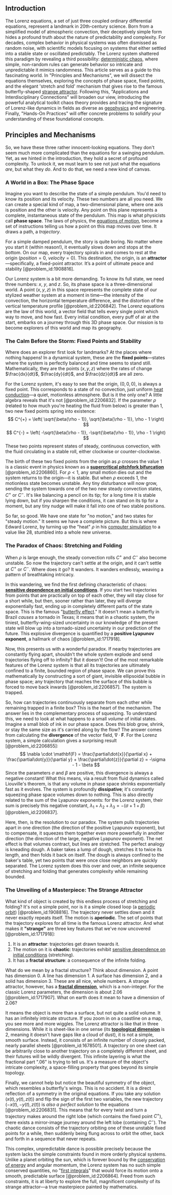 ## Introduction
The Lorenz equations, a set of just three coupled ordinary differential equations, represent a landmark in 20th-century science. Born from a simplified model of atmospheric convection, their deceptively simple form hides a profound truth about the nature of predictability and complexity. For decades, complex behavior in physical systems was often dismissed as random noise, with scientific models focusing on systems that either settled into a stable state or oscillated predictably. The Lorenz system shattered this paradigm by revealing a third possibility: [deterministic chaos](@article_id:262534), where simple, non-random rules can generate behavior so intricate and unpredictable it mimics randomness. This article serves as a guide to this fascinating world. In "Principles and Mechanisms", we will dissect the equations themselves, exploring the concepts of phase space, fixed points, and the elegant 'stretch and fold' mechanism that gives rise to the famous butterfly-shaped [strange attractor](@article_id:140204). Following this, "Applications and Interdisciplinary Connections" will broaden our view, introducing the powerful analytical toolkit chaos theory provides and tracing the signature of Lorenz-like dynamics in fields as diverse as [geophysics](@article_id:146848) and engineering. Finally, "Hands-On Practices" will offer concrete problems to solidify your understanding of these foundational concepts.

## Principles and Mechanisms

So, we have these three rather innocent-looking equations. They don't seem much more complicated than the equations for a swinging pendulum. Yet, as we hinted in the introduction, they hold a secret of profound complexity. To unlock it, we must learn to see not just what the equations *are*, but what they *do*. And to do that, we need a new kind of canvas.

### A World in a Box: The Phase Space

Imagine you want to describe the state of a simple pendulum. You'd need to know its position and its velocity. These two numbers are all you need. We can create a special kind of map, a two-dimensional plane, where one axis is position and the other is velocity. Any point on this plane represents a complete, instantaneous state of the pendulum. This map is what physicists call **phase space**. The laws of physics, the [equations of motion](@article_id:170226), become a set of instructions telling us how a point on this map moves over time. It draws a path, a *trajectory*.

For a simple damped pendulum, the story is quite boring. No matter where you start it (within reason!), it eventually slows down and stops at the bottom. On our map, every trajectory spirals in and comes to rest at the origin ($position = 0$, $velocity = 0$). This destination, the origin, is an **attractor**—specifically, a fixed-point attractor. It’s a point of ultimate peace and stability [@problem_id:1908816].

Our Lorenz system is a bit more demanding. To know its full state, we need three numbers: $x$, $y$, and $z$. So, its phase space is a three-dimensional world. A point $(x, y, z)$ in this space represents the complete state of our stylized weather system at a moment in time—the intensity of the convection, the horizontal temperature difference, and the distortion of the vertical temperature profile [@problem_id:2206842]. The Lorenz equations are the law of this world, a vector field that tells every single point which way to move, and how fast. Every initial condition, every puff of air at the start, embarks on a journey through this 3D phase space. Our mission is to become explorers of this world and map its geography.

### The Calm Before the Storm: Fixed Points and Stability

Where does an explorer first look for landmarks? At the places where nothing happens! In a dynamical system, these are the **fixed points**—states where the system is perfectly balanced and time seems to stand still. Mathematically, they are the points $(x, y, z)$ where the rates of change $\frac{dx}{dt}$, $\frac{dy}{dt}$, and $\frac{dz}{dt}$ are all zero.

For the Lorenz system, it's easy to see that the origin, $(0, 0, 0)$, is always a fixed point. This corresponds to a state of no convection, just uniform [heat conduction](@article_id:143015)—a quiet, motionless atmosphere. But is it the only one? A little algebra reveals that it's not [@problem_id:2206832]. If the parameter $\rho$ (related to how much you're heating the fluid from below) is greater than 1, two new fixed points spring into existence:
$$
C^{+} = \left( \sqrt{\beta(\rho - 1)}, \sqrt{\beta(\rho - 1)}, \rho - 1 \right)
$$
$$
C^{-} = \left( -\sqrt{\beta(\rho - 1)}, -\sqrt{\beta(\rho - 1)}, \rho - 1 \right)
$$
These two points represent states of steady, continuous convection, with the fluid circulating in a stable roll, either clockwise or counter-clockwise.

The birth of these two fixed points from the origin as $\rho$ crosses the value 1 is a classic event in physics known as a **[supercritical pitchfork bifurcation](@article_id:269426)** [@problem_id:2206860]. For $\rho \lt 1$, any small motion dies out and the system returns to the origin—it is stable. But when $\rho$ exceeds 1, the motionless state becomes unstable. Any tiny disturbance will now grow, sending the system towards one of the two new steady convection states, $C^{+}$ or $C^{-}$. It's like balancing a pencil on its tip; for a long time it is stable lying down, but if you sharpen the conditions, it can stand on its tip for a moment, but any tiny nudge will make it fall into one of two stable positions.

So far, so good. We have one state for "no motion," and two states for "steady motion." It seems we have a complete picture. But this is where Edward Lorenz, by turning up the "heat" $\rho$ in his [computer simulation](@article_id:145913) to a value like 28, stumbled into a whole new universe.

### The Paradox of Chaos: Stretching and Folding

When $\rho$ is large enough, the steady convection rolls $C^{+}$ and $C^{-}$ also become unstable. So now the trajectory can't settle at the origin, and it can't settle at $C^{+}$ or $C^{-}$. Where does it go? It wanders. It wanders endlessly, weaving a pattern of breathtaking intricacy.

In this wandering, we find the first defining characteristic of chaos: **[sensitive dependence on initial conditions](@article_id:143695)**. If you start two trajectories from points that are practically on top of each other, they will stay close for a short while, but then, sooner rather than later, they will diverge exponentially fast, ending up in completely different parts of the state space. This is the famous "[butterfly effect](@article_id:142512)." It doesn't mean a butterfly in Brazil *causes* a tornado in Texas; it means that in a chaotic system, the tiniest, butterfly-wing-sized uncertainty in our knowledge of the present state will blow up into a tornado-sized uncertainty in our prediction of the future. This explosive divergence is quantified by a **positive Lyapunov exponent**, a hallmark of chaos [@problem_id:1717918].

Now, this presents us with a wonderful paradox. If nearby trajectories are constantly flying apart, shouldn't the whole system explode and send trajectories flying off to infinity? But it doesn't! One of the most remarkable features of the Lorenz system is that all its trajectories are ultimately confined to a finite, bounded region of phase space. We can prove this mathematically by constructing a sort of giant, invisible ellipsoidal bubble in phase space; any trajectory that reaches the surface of this bubble is forced to move back inwards [@problem_id:2206857]. The system is trapped.

So, how can trajectories continuously separate from each other while remaining trapped in a finite box? This is the heart of the mechanism. The answer lies in the complementary process of squeezing. To understand this, we need to look at what happens to a small *volume* of initial states. Imagine a small blob of ink in our phase space. Does this blob grow, shrink, or stay the same size as it's carried along by the flow? The answer comes from calculating the **divergence** of the vector field, $\nabla \cdot \mathbf{F}$. For the Lorenz system, a simple calculation gives a surprising result [@problem_id:2206855]:
$$
\nabla \cdot \mathbf{F} = \frac{\partial\dot{x}}{\partial x} + \frac{\partial\dot{y}}{\partial y} + \frac{\partial\dot{z}}{\partial z} = -\sigma - 1 - \beta
$$
Since the parameters $\sigma$ and $\beta$ are positive, this divergence is always a negative constant! What this means, via a result from fluid dynamics called Liouville's theorem, is that any volume in phase space shrinks exponentially fast as it evolves. The system is profoundly **dissipative**; it's constantly squeezing phase space volumes down to nothing. This is also directly related to the sum of the Lyapunov exponents: for the Lorenz system, their sum is precisely this negative constant, $\lambda_1 + \lambda_2 + \lambda_3 = -(\sigma+1+\beta)$ [@problem_id:2206837].

Here, then, is the resolution to our paradox. The system pulls trajectories apart in one direction (the direction of the positive Lyapunov exponent), but to compensate, it squeezes them together even more powerfully in another direction (the direction of the large, negative Lyapunov exponent). The net effect is that volumes contract, but lines are stretched. The perfect analogy is kneading dough. A baker takes a lump of dough, stretches it to twice its length, and then folds it back on itself. The dough is always confined to the baker's table, yet two points that were once close neighbors are quickly separated. The Lorenz system does this over and over, an infinite sequence of stretching and folding that generates complexity while remaining bounded.

### The Unveiling of a Masterpiece: The Strange Attractor

What kind of object is created by this endless process of stretching and folding? It's not a simple point, nor is it a simple closed loop (a [periodic orbit](@article_id:273261)) [@problem_id:1908816]. The trajectory never settles down and it never exactly repeats itself. The motion is **aperiodic**. The set of points that the trajectory explores for all time is the famous Lorenz attractor. And what makes it **"strange"** are three key features that we've now uncovered [@problem_id:1717918]:
1.  It is an **attractor**: trajectories get drawn towards it.
2.  The motion on it is **chaotic**: trajectories exhibit [sensitive dependence on initial conditions](@article_id:143695) (stretching).
3.  It has a **fractal structure**: a consequence of the infinite folding.

What do we mean by a fractal structure? Think about dimension. A point has dimension 0. A line has dimension 1. A surface has dimension 2, and a solid has dimension 3. These are all nice, whole numbers. A strange attractor, however, has a **[fractal dimension](@article_id:140163)**, which is a non-integer. For the classic Lorenz parameters, the dimension is about $2.06$ [@problem_id:1717907]. What on earth does it mean to have a dimension of $2.06$?

It means the object is more than a surface, but not quite a solid volume. It has an infinitely intricate structure. If you zoom in on a coastline on a map, you see more and more wiggles. The Lorenz attractor is like that in three dimensions. While it is sheet-like in one sense (its **[topological dimension](@article_id:150905)** is 2, meaning it doesn't have gaps like a cloud of dust), it is not a simple, smooth surface. Instead, it consists of an infinite number of closely packed, nearly parallel sheets [@problem_id:1678501]. A trajectory on one sheet can be arbitrarily close to another trajectory on a completely different sheet, and their futures will be wildly divergent. This infinite layering is what the fractional part ".06" is trying to tell us. It's a measure of the object's intricate complexity, a space-filling property that goes beyond its simple topology.

Finally, we cannot help but notice the beautiful symmetry of the object, which resembles a butterfly's wings. This is no accident. It is a direct reflection of a symmetry in the original equations. If you take any solution $(x(t), y(t), z(t))$ and flip the sign of the first two variables, the new trajectory $(-x(t), -y(t), z(t))$ is *also a perfect solution* to the equations [@problem_id:2206831]. This means that for every twist and turn a trajectory makes around the right lobe (which contains the fixed point $C^{+}$), there exists a mirror-image journey around the left lobe (containing $C^{-}$). The chaotic dance consists of the trajectory orbiting one of these unstable fixed points for a while, then suddenly being flung across to orbit the other, back and forth in a sequence that never repeats.

This complex, unpredictable dance is possible precisely because the system lacks the simple constraints found in more orderly physical systems. Unlike a planet orbiting the sun, which is forever bound by the [conservation of energy](@article_id:140020) and angular momentum, the Lorenz system has no such simple conserved quantities, no "[first integrals](@article_id:260519)" that would force its motion onto a smooth, predictable surface [@problem_id:2206864]. Freed from such constraints, it is at liberty to explore the full, magnificent complexity of its strange attractor—a true masterpiece painted by mathematics.